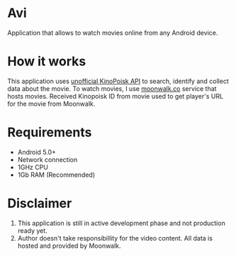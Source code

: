 # Avi
Application that allows to watch movies online from any Android device.

# How it works
This application uses [unofficial KinoPoisk API](http://kinopoisk.cf) to search, identify and collect data about the movie.
To watch movies, I use [moonwalk.co](http://moonwalk.co/the_api) service that hosts movies.
Received Kinopoisk ID from movie used to get player's URL for the movie from Moonwalk.

# Requirements
* Android 5.0+
* Network connection
* 1GHz CPU
* 1Gb RAM (Recommended)

# Disclaimer
1. This application is still in active development phase and not production ready yet.
2. Author doesn't take responsibillity for the video content. All data is hosted and provided by Moonwalk.
